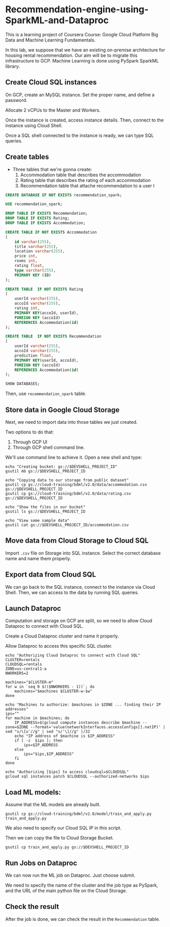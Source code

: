 # Recommendation-engine-using-SparkML-and-Dataproc
This is a learning project of Coursera Course: Google Cloud Platform Big Data and Machine Learning Fundamentals.

In this lab, we suppose that we have an existing on-premise architecture for housing rental recommendation. Our aim will be to migrate this infrastructure to GCP. Machine Learning is done using PySpark SparkML library.

## Create Cloud SQL instances
On GCP, create an MySQL instance. Set the proper name, and define a password.

Allocate 2 vCPUs to the Master and Workers.

Once the instance is created, access instance details. Then, connect to the instance using Cloud Shell.

Once a SQL shell connected to the instance is ready, we can type SQL queries.

## Create tables
* Three tables that we're gonna create:
    1. Accommodation table that describes the accommodation
    2. Rating table that describes the rating of each accommodation
    3. Recommendation table that attache recommendation to a user I

```SQL
CREATE DATABASE IF NOT EXISTS recommendation_spark;

USE recommendation_spark;

DROP TABLE IF EXISTS Recommendation;
DROP TABLE IF EXISTS Rating;
DROP TABLE IF EXISTS Accommodation;

CREATE TABLE IF NOT EXISTS Accommodation
(
    id varchar(255),
    title varchar(255),
    location varchar(255),
    price int,
    rooms int,
    rating float,
    type varchar(255),
    PRIMARY KEY (ID)
);

CREATE TABLE  IF NOT EXISTS Rating
(
    userId varchar(255),
    accoId varchar(255),
    rating int,
    PRIMARY KEY(accoId, userId),
    FOREIGN KEY (accoId) 
    REFERENCES Accommodation(id)
);

CREATE TABLE  IF NOT EXISTS Recommendation
(
    userId varchar(255),
    accoId varchar(255),
    prediction float,
    PRIMARY KEY(userId, accoId),
    FOREIGN KEY (accoId) 
    REFERENCES Accommodation(id)
);

SHOW DATABASES;
```
Then, use `recommendation_spark` table.

## Store data in Google Cloud Storage
Next, we need to import data into those tables we just created.

Two options to do that:
1. Through GCP UI
2. Through GCP shell command line.

We'll use command line to achieve it. Open a new shell and type:

```
echo "Creating bucket: gs://$DEVSHELL_PROJECT_ID"
gsutil mb gs://$DEVSHELL_PROJECT_ID

echo "Copying data to our storage from public dataset"
gsutil cp gs://cloud-training/bdml/v2.0/data/accommodation.csv gs://$DEVSHELL_PROJECT_ID
gsutil cp gs://cloud-training/bdml/v2.0/data/rating.csv gs://$DEVSHELL_PROJECT_ID

echo "Show the files in our bucket"
gsutil ls gs://$DEVSHELL_PROJECT_ID

echo "View some sample data"
gsutil cat gs://$DEVSHELL_PROJECT_ID/accommodation.csv
```

## Move data from Cloud Storage to Cloud SQL
Import `.csv` file on Storage into SQL instance. Select the correct database name and name them properly.

## Export data from Cloud SQL
We can go back to the SQL instance, connect to the instance via Cloud Shell. Then, we can access to the data by running SQL queries.

## Launch Dataproc
Computation and storage on GCP are split, so we need to allow Cloud Dataproc to connect with Cloud SQL.

Create a Cloud Dataproc cluster and name it properly.

Allow Dataproc to access this specific SQL cluster.

```
echo "Authorizing Cloud Dataproc to connect with Cloud SQL"
CLUSTER=rentals
CLOUDSQL=rentals
ZONE=us-central1-a
NWORKERS=2

machines="$CLUSTER-m"
for w in `seq 0 $(($NWORKERS - 1))`; do
    machines="$machines $CLUSTER-w-$w"
done

echo "Machines to authorize: $machines in $ZONE ... finding their IP addresses"
ips=""
for machine in $machines; do
    IP_ADDRESS=$(gcloud compute instances describe $machine --zone=$ZONE --format='value(networkInterfaces.accessConfigs[].natIP)' | sed "s/\[u'//g" | sed "s/'\]//g" )/32
    echo "IP address of $machine is $IP_ADDRESS"
    if [ -z  $ips ]; then
        ips=$IP_ADDRESS
    else
        ips="$ips,$IP_ADDRESS"
    fi
done

echo "Authorizing [$ips] to access cloudsql=$CLOUDSQL"
gcloud sql instances patch $CLOUDSQL --authorized-networks $ips
```

## Load ML models:
Assume that the ML models are already built. 
```
gsutil cp gs://cloud-training/bdml/v2.0/model/train_and_apply.py train_and_apply.py
```

We also need to specify our Cloud SQL IP in this script.

Then we can copy the file to Cloud Storage Bucket.
```
gsutil cp train_and_apply.py gs://$DEVSHELL_PROJECT_ID
```

## Run Jobs on Dataproc
We can now run the ML job on Dataproc. Just choose submit.

We need to specify the name of the cluster and the job type as PySpark, and the URL of the main python file on the Cloud Storage.

## Check the result
After the job is done, we can check the result in the `Recommendation` table.


